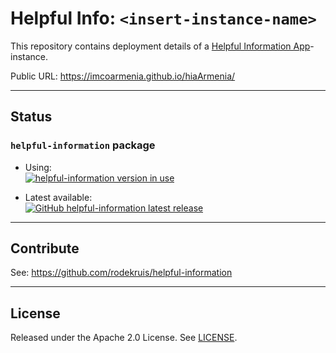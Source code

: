 # Helpful Info: `<insert-instance-name>`

This repository contains deployment details of a [Helpful Information App](https://github.com/rodekruis/helpful-information)-instance.

Public URL: <https://imcoarmenia.github.io/hiaArmenia/>

---

## Status

### `helpful-information` package

- Using:  
  [![helpful-information version in use](https://img.shields.io/github/package-json/dependency-version/IMCoArmenia/hiaArmenia/helpful-information?style=flat-square&logo=github)](.package.json#L7)

- Latest available:  
  [![GitHub helpful-information latest release](https://img.shields.io/github/v/release/rodekruis/helpful-information?display_name=tag&label=helpful-information%20release&logo=github)](https://github.com/rodekruis/helpful-information/releases)

---

## Contribute

See: <https://github.com/rodekruis/helpful-information>

---

## License

Released under the Apache 2.0 License. See [LICENSE](./LICENSE).
